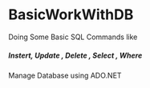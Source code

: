 # BasicWorkWithDB
Doing Some Basic SQL Commands like 
##### Instert,  Update ,  Delete ,  Select ,  Where
Manage Database using ADO.NET
